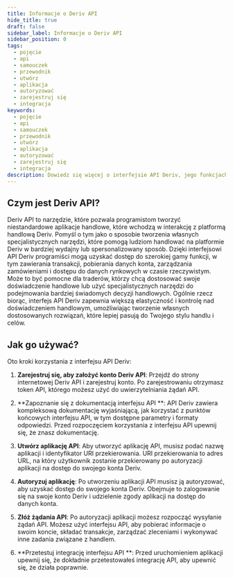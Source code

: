 ```yaml
---
title: Informacje o Deriv API
hide_title: true
draft: false
sidebar_label: Informacje o Deriv API
sidebar_position: 0
tags:
  - pojęcie
  - api
  - samouczek
  - przewodnik
  - utwórz
  - aplikacja
  - autoryzować
  - zarejestruj się
  - integracja
keywords:
  - pojęcie
  - api
  - samouczek
  - przewodnik
  - utwórz
  - aplikacja
  - autoryzować
  - zarejestruj się
  - integracja
description: Dowiedz się więcej o interfejsie API Deriv, jego funkcjach i dokumentacji API z przykładami kodu oraz o tym, jak używać go do tworzenia aplikacji handlowej.
---
```


## Czym jest Deriv API?

Deriv API to narzędzie, które pozwala programistom tworzyć niestandardowe aplikacje handlowe, które wchodzą w interakcję z platformą handlową Deriv. Pomyśl o tym jako o sposobie tworzenia własnych specjalistycznych narzędzi, które pomogą ludziom handlować na platformie Deriv w bardziej wydajny lub spersonalizowany sposób. Dzięki interfejsowi API Deriv programiści mogą uzyskać dostęp do szerokiej gamy funkcji, w tym zawierania transakcji, pobierania danych konta, zarządzania zamówieniami i dostępu do danych rynkowych w czasie rzeczywistym. Może to być pomocne dla traderów, którzy chcą dostosować swoje doświadczenie handlowe lub użyć specjalistycznych narzędzi do podejmowania bardziej świadomych decyzji handlowych. Ogólnie rzecz biorąc, interfejs API Deriv zapewnia większą elastyczność i kontrolę nad doświadczeniem handlowym, umożliwiając tworzenie własnych dostosowanych rozwiązań, które lepiej pasują do Twojego stylu handlu i celów.

## Jak go używać?

Oto kroki korzystania z interfejsu API Deriv:

1. **Zarejestruj się, aby założyć konto Deriv API**: Przejdź do strony internetowej Deriv API i zarejestruj konto. Po zarejestrowaniu otrzymasz token API, którego możesz użyć do uwierzytelniania żądań API.

2. \*\*Zapoznanie się z dokumentacją interfejsu API \*\*: API Deriv zawiera kompleksową dokumentację wyjaśniającą, jak korzystać z punktów końcowych interfejsu API, w tym dostępne parametry i formaty odpowiedzi. Przed rozpoczęciem korzystania z interfejsu API upewnij się, że znasz dokumentację.

3. **Utwórz aplikację API**: Aby utworzyć aplikację API, musisz podać nazwę aplikacji i identyfikator URI przekierowania. URI przekierowania to adres URL, na który użytkownik zostanie przekierowany po autoryzacji aplikacji na dostęp do swojego konta Deriv.

4. **Autoryzuj aplikację**: Po utworzeniu aplikacji API musisz ją autoryzować, aby uzyskać dostęp do swojego konta Deriv. Obejmuje to zalogowanie się na swoje konto Deriv i udzielenie zgody aplikacji na dostęp do danych konta.

5. **Złóż żądania API**: Po autoryzacji aplikacji możesz rozpocząć wysyłanie żądań API. Możesz użyć interfejsu API, aby pobierać informacje o swoim koncie, składać transakcje, zarządzać zleceniami i wykonywać inne zadania związane z handlem.

6. \*\*Przetestuj integrację interfejsu API \*\*: Przed uruchomieniem aplikacji upewnij się, że dokładnie przetestowałeś integrację API, aby upewnić się, że działa poprawnie.
